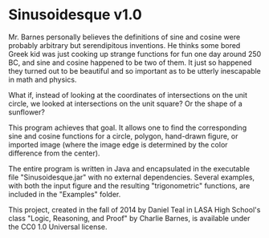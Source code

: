 Sinusoidesque v1.0
==================

Mr. Barnes personally believes the definitions of sine and cosine were probably arbitrary but serendipitous inventions. He thinks some bored Greek kid was just cooking up strange functions for fun one day around 250 BC, and sine and cosine happened to be two of them. It just so happened they turned out to be beautiful and so important as to be utterly inescapable in math and physics.

What if, instead of looking at the coordinates of intersections on the unit circle, we looked at intersections on the unit square? Or the shape of a sunflower?

This program achieves that goal. It allows one to find the corresponding sine and cosine functions for a circle, polygon, hand-drawn figure, or imported image (where the image edge is determined by the color difference from the center).

The entire program is written in Java and encapsulated in the executable file "Sinusoidesque.jar" with no external dependencies. Several examples, with both the input figure and the resulting "trigonometric" functions, are included in the "Examples" folder.

This project, created in the fall of 2014 by Daniel Teal in LASA High School's class "Logic, Reasoning, and Proof" by Charlie Barnes, is available under the CC0 1.0 Universal license.
